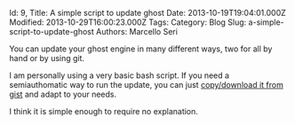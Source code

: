 Id: 9,
Title: A simple script to update ghost
Date: 2013-10-19T19:04:01.000Z
Modified: 2013-10-29T16:00:23.000Z
Tags:
Category: Blog
Slug: a-simple-script-to-update-ghost
Authors: Marcello Seri

You can update your ghost engine in many different ways, two for all by hand or by using git. 

I am personally using a very basic bash script. If you need a semiauthomatic way to run the update, you can just [copy/download it from gist](https://gist.github.com/mseri/7059958) and adapt to your needs.

I think it is simple enough to require no explanation.

<script src="https://gist.github.com/mseri/7059958.js"></script>